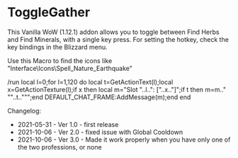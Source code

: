 # ToggleGather
This Vanilla WoW (1.12.1) addon allows you to toggle between Find Herbs and Find Minerals, with a single key press.
For setting the hotkey, check the key bindings in the Blizzard menu.

Use this Macro to find the icons like "Interface\Icons\Spell_Nature_Earthquake"

  /run local l=0;for l=1,120 do local t=GetActionText(l);local x=GetActionTexture(l);if x then local m="Slot "..l..": ["..x.."]";if t then m=m.." \""..t.."\"";end DEFAULT_CHAT_FRAME:AddMessage(m);end end

Changelog:

* 2021-05-31 - Ver 1.0 - first release
* 2021-10-06 - Ver 2.0 - fixed issue with Global Cooldown
* 2021-10-06 - Ver 3.0 - Made it work properly when you have only one of the two professions, or none
